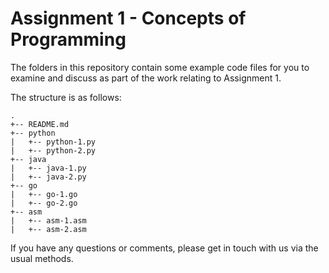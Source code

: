 # Assignment 1 - Concepts of Programming

The folders in this repository contain some example code files for you to examine and discuss as part of the work relating to Assignment 1.

The structure is as follows:

```
.
+-- README.md
+-- python
|   +-- python-1.py
|   +-- python-2.py
+-- java
|   +-- java-1.py
|   +-- java-2.py
+-- go
|   +-- go-1.go
|   +-- go-2.go
+-- asm
|   +-- asm-1.asm
|   +-- asm-2.asm
```

If you have any questions or comments, please get in touch with us via the usual methods.
